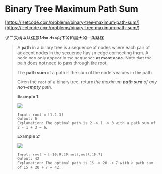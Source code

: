 # Binary Tree Maximum Path Sum

[https://leetcode.com/problems/binary-tree-maximum-path-sum/](https://leetcode.com/problems/binary-tree-maximum-path-sum/)

求二叉树中从任意1dsa dsa向下的和最大的一条路径

> A **path** in a binary tree is a sequence of nodes where each pair of adjacent nodes in the sequence has an edge connecting them. A node can only appear in the sequence **at most once**. Note that the path does not need to pass through the root.
>
> The **path sum** of a path is the sum of the node's values in the path.
>
> Given the `root` of a binary tree, return _the maximum **path sum** of any **non-empty** path_.
>
> &#x20;
>
> **Example 1:**
>
> ![](https://assets.leetcode.com/uploads/2020/10/13/exx1.jpg)
>
> ```
> Input: root = [1,2,3]
> Output: 6
> Explanation: The optimal path is 2 -> 1 -> 3 with a path sum of 2 + 1 + 3 = 6.
> ```
>
> **Example 2:**
>
> ![](https://assets.leetcode.com/uploads/2020/10/13/exx2.jpg)
>
> ```
> Input: root = [-10,9,20,null,null,15,7]
> Output: 42
> Explanation: The optimal path is 15 -> 20 -> 7 with a path sum of 15 + 20 + 7 = 42.
> ```
